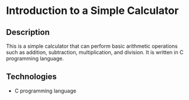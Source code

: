 # Introduction to a Simple Calculator

## Description

This is a simple calculator that can perform basic arithmetic operations such as addition, subtraction, multiplication, and division. It is written in C programming language.

## Technologies

- C programming language
